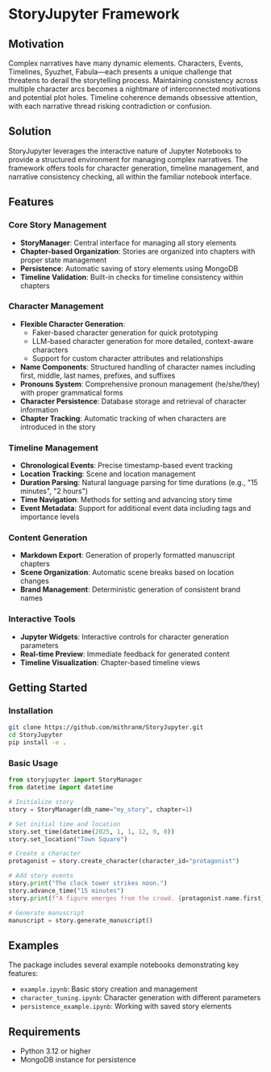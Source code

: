 # StoryJupyter Framework

## Motivation

Complex narratives have many dynamic elements. Characters, Events, Timelines, Syuzhet, Fabula—each presents a unique challenge that threatens to derail the storytelling process. Maintaining consistency across multiple character arcs becomes a nightmare of interconnected motivations and potential plot holes. Timeline coherence demands obsessive attention, with each narrative thread risking contradiction or confusion.

## Solution

StoryJupyter leverages the interactive nature of Jupyter Notebooks to provide a structured environment for managing complex narratives. The framework offers tools for character generation, timeline management, and narrative consistency checking, all within the familiar notebook interface.

## Features

### Core Story Management
- **StoryManager**: Central interface for managing all story elements
- **Chapter-based Organization**: Stories are organized into chapters with proper state management
- **Persistence**: Automatic saving of story elements using MongoDB
- **Timeline Validation**: Built-in checks for timeline consistency within chapters

### Character Management
- **Flexible Character Generation**:
  - Faker-based character generation for quick prototyping
  - LLM-based character generation for more detailed, context-aware characters
  - Support for custom character attributes and relationships
- **Name Components**: Structured handling of character names including first, middle, last names, prefixes, and suffixes
- **Pronouns System**: Comprehensive pronoun management (he/she/they) with proper grammatical forms
- **Character Persistence**: Database storage and retrieval of character information
- **Chapter Tracking**: Automatic tracking of when characters are introduced in the story

### Timeline Management
- **Chronological Events**: Precise timestamp-based event tracking
- **Location Tracking**: Scene and location management
- **Duration Parsing**: Natural language parsing for time durations (e.g., "15 minutes", "2 hours")
- **Time Navigation**: Methods for setting and advancing story time
- **Event Metadata**: Support for additional event data including tags and importance levels

### Content Generation
- **Markdown Export**: Generation of properly formatted manuscript chapters
- **Scene Organization**: Automatic scene breaks based on location changes
- **Brand Management**: Deterministic generation of consistent brand names

### Interactive Tools
- **Jupyter Widgets**: Interactive controls for character generation parameters
- **Real-time Preview**: Immediate feedback for generated content
- **Timeline Visualization**: Chapter-based timeline views

## Getting Started

### Installation

```bash
git clone https://github.com/mithranm/StoryJupyter.git
cd StoryJupyter
pip install -e .
```

### Basic Usage

```python
from storyjupyter import StoryManager
from datetime import datetime

# Initialize story
story = StoryManager(db_name="my_story", chapter=1)

# Set initial time and location
story.set_time(datetime(2025, 1, 1, 12, 0, 0))
story.set_location("Town Square")

# Create a character
protagonist = story.create_character(character_id="protagonist")

# Add story events
story.print("The clock tower strikes noon.")
story.advance_time("15 minutes")
story.print(f"A figure emerges from the crowd. {protagonist.name.first} looks around nervously.")

# Generate manuscript
manuscript = story.generate_manuscript()
```

## Examples

The package includes several example notebooks demonstrating key features:
- `example.ipynb`: Basic story creation and management
- `character_tuning.ipynb`: Character generation with different parameters
- `persistence_example.ipynb`: Working with saved story elements

## Requirements
- Python 3.12 or higher
- MongoDB instance for persistence
